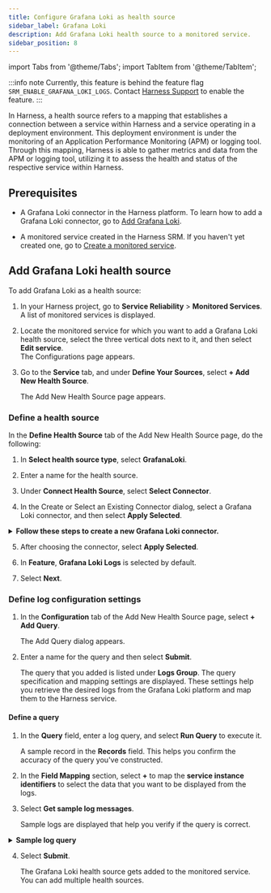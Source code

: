 ```yaml
---
title: Configure Grafana Loki as health source
sidebar_label: Grafana Loki
description: Add Grafana Loki health source to a monitored service. 
sidebar_position: 8
---
```



import Tabs from '@theme/Tabs';
import TabItem from '@theme/TabItem';


:::info note
Currently, this feature is behind the feature flag `SRM_ENABLE_GRAFANA_LOKI_LOGS`. Contact [Harness Support](mailto:support@harness.io) to enable the feature.
:::


In Harness, a health source refers to a mapping that establishes a connection between a service within Harness and a service operating in a deployment environment. This deployment environment is under the monitoring of an Application Performance Monitoring (APM) or logging tool. Through this mapping, Harness is able to gather metrics and data from the APM or logging tool, utilizing it to assess the health and status of the respective service within Harness.


## Prerequisites

- A Grafana Loki connector in the Harness platform. To learn how to add a Grafana Loki connector, go to [Add Grafana Loki](/docs/platform/connectors/monitoring-and-logging-systems/connect-to-monitoring-and-logging-systems#add-grafana-loki).

- A monitored service created in the Harness SRM. If you haven't yet created one, go to [Create a monitored service](/docs/service-reliability-management/monitored-service/create-monitored-service).


## Add Grafana Loki health source

To add Grafana Loki as a health source:

1. In your Harness project, go to **Service Reliability** > **Monitored Services**.  
   A list of monitored services is displayed.

2. Locate the monitored service for which you want to add a Grafana Loki health source, select the three vertical dots next to it, and then select **Edit service**.  
   The Configurations page appears.

3. Go to the **Service** tab, and under **Define Your Sources**, select **+ Add New Health Source**.
   
   The Add New Health Source page appears.


### Define a health source

In the **Define Health Source** tab of the Add New Health Source page, do the following: 

1. In **Select health source type**, select **GrafanaLoki**.
   
2. Enter a name for the health source.
   
3. Under **Connect Health Source**, select **Select Connector**.
   
4. In the Create or Select an Existing Connector dialog, select a Grafana Loki connector, and then select **Apply Selected**.

<details>
<summary><b>Follow these steps to create a new Grafana Loki connector.</b></summary>


1. In the Create or Select an Existing Connector dialog, select **+ New Connector**.
      
   **NOTE** : For creating a Grafana Loki connector from Project/Organisation/Account Settings, select the **CustomHealth** connector for configuration.

2. In the **Overview** tab, enter a name for the connector, an optional description, and a tag, and then select **Continue**. If you are going to use multiple providers of the same type, ensure you give each provider a different name.
 
3. In the **Headers** tab, enter the following, and select **Next**:
   
      - **Base URL** of your Grafana Loki account. By default, Grafana Loki exposes its API on the 3100 port without any authentication. 
  
      - Optionally, the **Key** and **Value** pair for the Grafana Loki log stream that you want to select in the query. For more information on the log stream selector and key-value pairs, go to [Log stream selector](https://grafana.com/docs/loki/latest/logql/log_queries/#log-stream-selector).
   
4. Optionally, in the **Parameters** tab, enter the **Key** and **Value** pair.
   
5. In the **Validation Path** tab, select either the **GET** or **POST** request method, and enter the **Validation Path**. If you select **POST**, you must also include the request body. 
   
   Here's an example of a validation path for a **GET** request: `loki/api/v1/labels`.
   
6. In the **Delegates Setup** tab, choose one of the following:

      - **Use any available Delegate**: Harness automatically assigns an available delegate.
      - **Only use Delegates with all of the following tags**: You can enter tags to ensure that Harness selects only the delegates that have been assigned those specific tags.
    
7. Select **Save** and **Continue**.  
   
      Harness verifies the connection. 
    
8.  Once the verification is successful, select **Finish**. The Grafana Loki connector is added to the list of connectors.

</details>
  

5.  After choosing the connector, select **Apply Selected**.

6.  In **Feature**, **Grafana Loki Logs** is selected by default.
    
7.  Select **Next**.  

    
### Define log configuration settings

1. In the **Configuration** tab of the Add New Health Source page, select **+ Add Query**.  
   
   The Add Query dialog appears.

2. Enter a name for the query and then select **Submit**.  
   
   The query that you added is listed under **Logs Group**. The query specification and mapping settings are displayed.
   These settings help you retrieve the desired logs from the Grafana Loki platform and map them to the Harness service. 


#### Define a query
   
1. In the **Query** field, enter a log query, and select **Run Query** to execute it.
   
    A sample record in the **Records** field. This helps you confirm the accuracy of the query you've constructed.
   
2. In the **Field Mapping** section, select **+** to map the **service instance identifiers** to select the data that you want to be displayed from the logs. 
3. Select **Get sample log messages**.  
   
   Sample logs are displayed that help you verify if the query is correct.

<details>
<summary><b>Sample log query</b></summary>

   Query for showing data from all filenames except syslog: `{filename=~".+",filename!="/var/log/syslog"}`

   ![Grafana Loki sample query](./static/cv-loki-log-query.png)

</details>

4. Select **Submit**.  
   
   The Grafana Loki health source gets added to the monitored service. You can add multiple health sources.